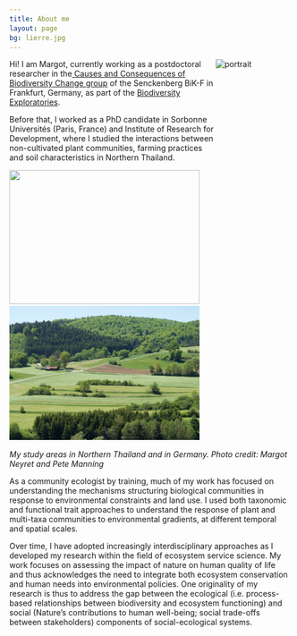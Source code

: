 ```yaml
---
title: About me
layout: page
bg: lierre.jpg
---
```


<img src="/assets/images/me.jpg" alt = "portrait" align = "right" style="width:135px;height:180px">

Hi! I am Margot,  currently working as a postdoctoral researcher in the[ Causes and Consequences of Biodiversity Change  group](http://www.bik-f.de/root/index.php?page_id=1227) of the Senckenberg  BiK-F in Frankfurt, Germany, as part of the [Biodiversity Exploratories](http://www.biodiversity-exploratories.de/1/home/). 

Before that, I worked as a PhD candidate in Sorbonne Universités (Paris, France) and Institute of Research for Development, where I studied the interactions between non-cultivated plant communities, farming practices and soil characteristics in Northern Thailand.



<img src="/assets/images/P2271299.JPG"  style="width:340px;height:240px"> <img src="/assets/images/Landscape Alb.jpg"  style="width:340px;height:240px">

*My study areas in Northern Thailand and in Germany. Photo credit: Margot Neyret and Pete Manning*


As a community ecologist by training, much of my work has focused on understanding the mechanisms structuring biological communities in response to environmental constraints and land use. I used both taxonomic and functional trait approaches to understand the response of plant and multi-taxa communities to environmental gradients, at different temporal and spatial scales.

Over time, I have adopted increasingly interdisciplinary approaches as I developed my research within the field of ecosystem service science. My work focuses on assessing the impact of nature on human quality of life  and thus acknowledges the need to integrate both ecosystem conservation and human needs into environmental policies.  One originality of my research is thus to address the gap between the ecological (i.e. process-based relationships between biodiversity and ecosystem functioning) and social (Nature’s contributions to human well-being; social trade-offs between stakeholders) components of social-ecological systems.

